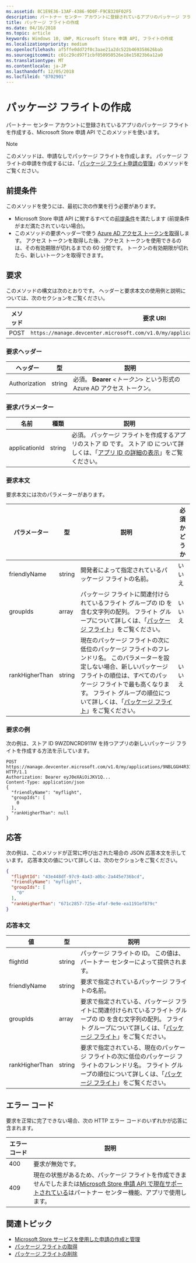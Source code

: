 ```yaml
---
ms.assetid: 8C1E9E36-13AF-4386-9D0F-F9CB320F02F5
description: パートナー センター アカウントに登録されているアプリのパッケージ フライトを作成する、Microsoft Store 申請 API でこのメソッドを使います。
title: パッケージ フライトの作成
ms.date: 04/16/2018
ms.topic: article
keywords: Windows 10, UWP, Microsoft Store 申請 API, フライトの作成
ms.localizationpriority: medium
ms.openlocfilehash: af5ffe0dd72f0c3aae21a2dc522b469358626bab
ms.sourcegitcommit: c01c29cd97f1cbf050950526e18e15823b6a12a0
ms.translationtype: MT
ms.contentlocale: ja-JP
ms.lasthandoff: 12/05/2018
ms.locfileid: "8702901"
---
```

# <a name="create-a-package-flight"></a>パッケージ フライトの作成

パートナー センター アカウントに登録されているアプリのパッケージ フライトを作成する、Microsoft Store 申請 API でこのメソッドを使います。

> [!NOTE]
> このメソッドは、申請なしでパッケージ フライトを作成します。 パッケージ フライトの申請を作成するには、「[パッケージ フライト申請の管理](manage-flight-submissions.md)」のメソッドをご覧ください。

## <a name="prerequisites"></a>前提条件

このメソッドを使うには、最初に次の作業を行う必要があります。

* Microsoft Store 申請 API に関するすべての[前提条件](create-and-manage-submissions-using-windows-store-services.md#prerequisites)を満たします (前提条件がまだ満たされていない場合)。
* このメソッドの要求ヘッダーで使う [Azure AD アクセス トークンを取得](create-and-manage-submissions-using-windows-store-services.md#obtain-an-azure-ad-access-token)します。 アクセス トークンを取得した後、アクセス トークンを使用できるのは、その有効期限が切れるまでの 60 分間です。 トークンの有効期限が切れたら、新しいトークンを取得できます。

## <a name="request"></a>要求

このメソッドの構文は次のとおりです。 ヘッダーと要求本文の使用例と説明については、次のセクションをご覧ください。

| メソッド | 要求 URI                                                      |
|--------|------------------------------------------------------------------|
| POST    | ```https://manage.devcenter.microsoft.com/v1.0/my/applications/{applicationId}/flights``` |


### <a name="request-header"></a>要求ヘッダー

| ヘッダー        | 型   | 説明                                                                 |
|---------------|--------|-----------------------------------------------------------------------------|
| Authorization | string | 必須。 **Bearer** &lt;*トークン*&gt; という形式の Azure AD アクセス トークン。 |


### <a name="request-parameters"></a>要求パラメーター

| 名前        | 種類   | 説明                                                                 |
|---------------|--------|-----------------------------------------------------------------------------|
| applicationId | string | 必須。 パッケージ フライトを作成するアプリのストア ID です。 ストア ID について詳しくは、「[アプリ ID の詳細の表示](https://msdn.microsoft.com/windows/uwp/publish/view-app-identity-details)」をご覧ください。  |


### <a name="request-body"></a>要求本文

要求本文には次のパラメーターがあります。

|  パラメーター  |  型  |  説明  |  必須かどうか  |
|------|------|------|------|
|  friendlyName  |  string  |  開発者によって指定されているパッケージ フライトの名前。  |  いいえ  |
|  groupIds  |  array  |  パッケージ フライトに関連付けられているフライト グループの ID を含む文字列の配列。 フライト グループについて詳しくは、「[パッケージ フライト](https://msdn.microsoft.com/windows/uwp/publish/package-flights)」をご覧ください。  |  いいえ  |
|  rankHigherThan  |  string  |  現在のパッケージ フライトの次に低位のパッケージ フライトのフレンドリ名。 このパラメーターを設定しない場合、新しいパッケージ フライトの順位は、すべてのパッケージ フライトで最も高くなります。 フライト グループの順位について詳しくは、「[パッケージ フライト](https://msdn.microsoft.com/windows/uwp/publish/package-flights)」をご覧ください。    |  いいえ  |


### <a name="request-example"></a>要求の例

次の例は、ストア ID 9WZDNCRD911W を持つアプリの新しいパッケージ フライトを作成する方法を示しています。

```syntax
POST https://manage.devcenter.microsoft.com/v1.0/my/applications/9NBLGGH4R315/flights HTTP/1.1
Authorization: Bearer eyJ0eXAiOiJKV1Q...
Content-Type: application/json
{
  "friendlyName": "myflight",
  "groupIds": [
    0
  ],
  "rankHigherThan": null
}

```

## <a name="response"></a>応答

次の例は、このメソッドが正常に呼び出された場合の JSON 応答本文を示しています。 応答本文の値について詳しくは、次のセクションをご覧ください。

```json
{
  "flightId": "43e448df-97c9-4a43-a0bc-2a445e736bcd",
  "friendlyName": "myflight",
  "groupIds": [
    "0"
  ],
  "rankHigherThan": "671c2857-725e-4faf-9e9e-ea1191ef879c"
}
```

### <a name="response-body"></a>応答本文

| 値      | 型   | 説明                                                                                                                                                                                                                                                                         |
|------------|--------|----------------------------------------------------------------------------------------------------------------------------------------------------------------------------------------------------------------------------------------------------------------------------------------|
| flightId            | string  | パッケージ フライトの ID。 この値は、パートナー センターによって提供されます。  |
| friendlyName           | string  | 要求で指定されているパッケージ フライトの名前。   |  
| groupIds           | array  | 要求で指定されている、パッケージ フライトに関連付けられているフライト グループの ID を含む文字列の配列。 フライト グループについて詳しくは、「[パッケージ フライト](https://msdn.microsoft.com/windows/uwp/publish/package-flights)」をご覧ください。   |
| rankHigherThan           | string  | 要求で指定されている、現在のパッケージ フライトの次に低位のパッケージ フライトのフレンドリ名。 フライト グループの順位について詳しくは、「[パッケージ フライト](https://msdn.microsoft.com/windows/uwp/publish/package-flights)」をご覧ください。  |


## <a name="error-codes"></a>エラー コード

要求を正常に完了できない場合、次の HTTP エラー コードのいずれかが応答に含まれます。

| エラー コード |  説明   |
|--------|------------------|
| 400  | 要求が無効です。 |
| 409  | 現在の状態があるため、パッケージ フライトを作成できませんでしたまたは[Microsoft Store 申請 API で現在サポートされている](create-and-manage-submissions-using-windows-store-services.md#not_supported)はパートナー センター機能、アプリで使用します。 |   


## <a name="related-topics"></a>関連トピック

* [Microsoft Store サービスを使用した申請の作成と管理](create-and-manage-submissions-using-windows-store-services.md)
* [パッケージ フライトの取得](get-a-flight.md)
* [パッケージ フライトの削除](delete-a-flight.md)
